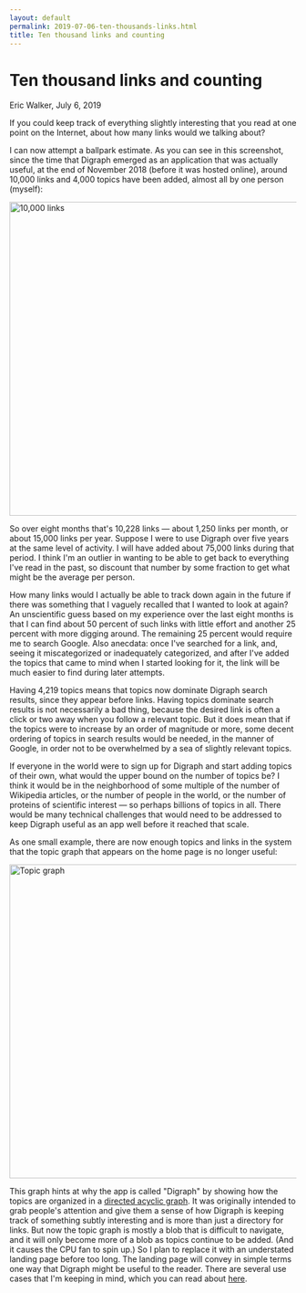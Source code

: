 ```yaml
---
layout: default
permalink: 2019-07-06-ten-thousands-links.html
title: Ten thousand links and counting
---
```


# Ten thousand links and counting
<byline>Eric Walker, July 6, 2019</byline>

If you could keep track of everything slightly interesting that you read at one point on the Internet, about how many links would we talking about?

I can now attempt a ballpark estimate.  As you can see in this screenshot, since the time that Digraph emerged as an application that was actually useful, at the end of November 2018 (before it was hosted online), around 10,000 links and 4,000 topics have been added, almost all by one person (myself):

<img class="centered" width="550" alt="10,000 links" src="https://user-images.githubusercontent.com/760949/60759900-ab33b600-9fe9-11e9-9fd1-5e3e7b316601.png">

So over eight months that's 10,228 links — about 1,250 links per month, or about 15,000 links per year. Suppose I were to use Digraph over five years at the same level of activity.  I will have added about 75,000 links during that period.  I think I'm an outlier in wanting to be able to get back to everything I've read in the past, so discount that number by some fraction to get what might be the average per person.

How many links would I actually be able to track down again in the future if there was something that I vaguely recalled that I wanted to look at again?  An unscientific guess based on my experience over the last eight months is that I can find about 50 percent of such links with little effort and another 25 percent with more digging around.  The remaining 25 percent would require me to search Google.  Also anecdata: once I've searched for a link, and, seeing it miscategorized or inadequately categorized, and after I've added the topics that came to mind when I started looking for it, the link will be much easier to find during later attempts.

Having 4,219 topics means that topics now dominate Digraph search results, since they appear before links.  Having topics dominate search results is not necessarily a bad thing, because the desired link is often a click or two away when you follow a relevant topic.  But it does mean that if the topics were to increase by an order of magnitude or more, some decent ordering of topics in search results would be needed, in the manner of Google, in order not to be overwhelmed by a sea of slightly relevant topics.

If everyone in the world were to sign up for Digraph and start adding topics of their own, what would the upper bound on the number of topics be?  I think it would be in the neighborhood of some multiple of the number of Wikipedia articles, or the number of people in the world, or the number of proteins of scientific interest — so perhaps billions of topics in all.  There would be many technical challenges that would need to be addressed to keep Digraph useful as an app well before it reached that scale.

As one small example, there are now enough topics and links in the system that the topic graph that appears on the home page is no longer useful:

<img class="centered" width="550" alt="Topic graph" src="https://user-images.githubusercontent.com/760949/60760267-d7523580-9fef-11e9-8d38-3a3e0f347412.png">

This graph hints at why the app is called "Digraph" by showing how the topics are organized in a [directed acyclic graph](https://en.wikipedia.org/wiki/Directed_acyclic_graph).  It was originally intended to grab people's attention and give them a sense of how Digraph is keeping track of something subtly interesting and is more than just a directory for links.  But now the topic graph is mostly a blob that is difficult to navigate, and it will only become more of a blob as topics continue to be added. (And it causes the CPU fan to spin up.) So I plan to replace it with an understated landing page before too long.  The landing page will convey in simple terms one way that Digraph might be useful to the reader.  There are several use cases that I'm keeping in mind, which you can read about [here](https://github.com/emwalker/digraph/wiki).

